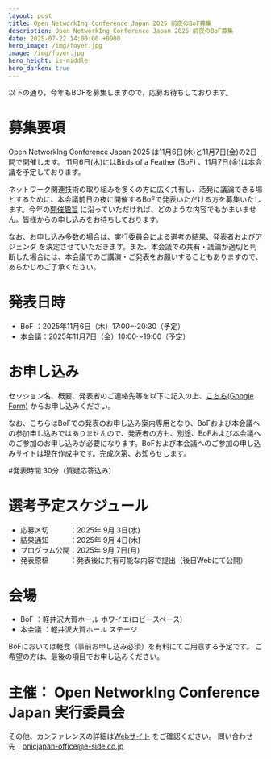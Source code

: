 ```yaml
---
layout: post
title: Open NetworkIng Conference Japan 2025 前夜のBoF募集 
description: Open NetworkIng Conference Japan 2025 前夜のBoF募集
date: 2025-07-22 14:00:00 +0900
hero_image: /img/foyer.jpg
image: /img/foyer.jpg
hero_height: is-middle
hero_darken: true
---
```

以下の通り，今年もBOFを募集しますので，応募お待ちしております。

# 募集要項
Open NetworkIng Conference Japan 2025 は11月6日(木)と11月7日(金)の2日間で開催します。
11月6日(木)にはBirds of a Feather (BoF) 、11月7日(金)は本会議を予定しております。

ネットワーク関連技術の取り組みを多くの方に広く共有し、活発に議論できる場とするために、本会議前日の夜に開催するBoFで発表いただける方を募集いたします。今年の[開催趣旨](https://www.onic.jp/) に沿っていただければ、どのような内容でもかまいません。皆様からの申し込みをお待ちしております。

なお、お申し込み多数の場合は、実行委員会による選考の結果、発表者およびアジェンダ を決定させていただきます。また、本会議での共有・議論が適切と判断した場合には、本会議でのご講演・ご発表をお願いすることもありますので、あらかじめご了承ください。

# 発表日時
* BoF     ：2025年11月6日（木）17:00〜20:30（予定）
* 本会議：2025年11月7日（金）10:00〜19:00（予定）

# お申し込み
セッション名、概要、発表者のご連絡先等を以下に記入の上、[こちら(Google Form)](https://forms.gle/AxMw22mkPk5j3oit9) からお申し込みください。

なお、こちらはBoFでの発表のお申し込み案内専用となり、BoFおよび本会議への参加申し込みではありませんので、発表者の方も、別途、BoFおよび本会議へのご参加のお申し込みが必要になります。BoFおよび本会議へのご参加の申し込みサイトは現在作成中です。完成次第、お知らせします。

#発表時間
30分（質疑応答込み）

# 選考予定スケジュール
* 応募〆切　　　：2025年 9月 3日(水)
* 結果通知　　　：2025年 9月 4日(木)
* プログラム公開：2025年 9月 7日(月)
* 発表原稿　　　：発表後に共有可能な内容で提出（後日Webにて公開）

# 会場
* BoF   ：軽井沢大賀ホール ホワイエ(ロビースペース)
* 本会議 ：軽井沢大賀ホール ステージ

BoFにおいては軽食（事前お申し込み必須）を有料にてご用意する予定です。
ご希望の方は、最後の項目でお申し込みください。

# 主催： Open NetworkIng Conference Japan 実行委員会
その他、カンファレンスの詳細は[Webサイト](https://www.onic.jp/) をご確認ください。
問い合わせ先：onicjapan-office@e-side.co.jp

